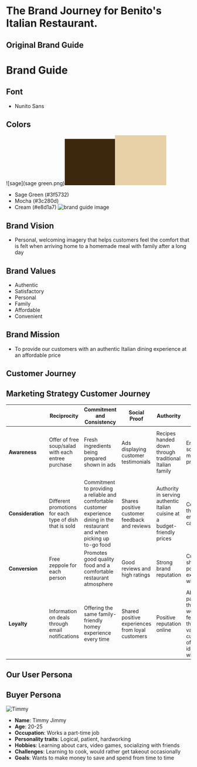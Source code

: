 # The Brand Journey for Benito's Italian Restaurant.

## Original Brand Guide
# Brand Guide
## Font
- Nunito Sans
## Colors
![sage](sage green.png)![mocha.png](mocha.png)![cream](cream.png)
- Sage Green (#3f5732)
- Mocha (#3c280d)
- Cream (#e8d1a7)
![brand guide image](/images/brandguide.PNG)

## Brand Vision
- Personal, welcoming imagery that helps customers feel the comfort that is felt when arriving home to a homemade meal with family after a long day

## Brand Values
- Authentic
- Satisfactory
- Personal
- Family
- Affordable
- Convenient

## Brand Mission
- To provide our customers with an authentic Italian dining experience at an affordable price
## Customer Journey
## Marketing Strategy Customer Journey

|                        | Reciprocity                                  | Commitment and Consistency                                                        | Social Proof                             | Authority                                           | Liking                                                              | Scarcity                                                                                       |
|------------------------|----------------------------------------------|----------------------------------------------------------------------------------|-----------------------------------------|-----------------------------------------------------|---------------------------------------------------------------------|-------------------------------------------------------------------------------------------------|
| **Awareness**          | Offer of free soup/salad with each entree purchase | Fresh ingredients being prepared shown in ads                                       | Ads displaying customer testimonials     | Recipes handed down through traditional Italian family | Engaging social media presence                                        | A Daily discount by signing up for email list (free item or 15% with certain conditions)         |
| **Consideration**      | Different promotions for each type of dish that is sold | Commitment to providing a reliable and comfortable customer experience dining in the restaurant and when picking up to-go food | Shares positive customer feedback and reviews | Authority in serving authentic Italian cuisine at a budget-friendly prices | Connection through engaging campaigns                                  | First time customers automatically get a 5% discount on top of other promotions                |
| **Conversion**         | Free zeppole for each person                 | Promotes good quality food and a comfortable restaurant atmosphere                                  | Good reviews and high ratings             | Strong brand reputation                                      | Customers share positive experience with others                          | Seasonal dishes                                                                                |
| **Loyalty**            | Information on deals through email notifications | Offering the same family-friendly homey experience every time                                      | Shared positive experiences from loyal customers | Positive reputation online                                     | About page on the website features the brand’s values that customers often identify with | Exclusive deals for those that are signed up for the email list                               |




## Our User Persona

## Buyer Persona

![Timmy](images/timmy.jpg)

- **Name**: Timmy Jimmy
- **Age**: 20-25
- **Occupation**: Works a part-time job
- **Personality traits**: Logical, patient, hardworking
- **Hobbies**: Learning about cars, video games, socializing with friends
- **Challenges**: Learning to cook, would rather get takeout occasionally
- **Goals**: Wants to make money to save and spend from time to time


